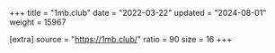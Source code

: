 +++
title = "1mb.club"
date = "2022-03-22"
updated = "2024-08-01"
weight = 15967

[extra]
source = "https://1mb.club/"
ratio = 90
size = 16
+++
